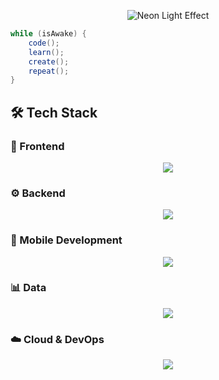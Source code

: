 <p align="center">
  <img src="https://i.imgur.com/m1T2PmY.gif" alt="Neon Light Effect" />
</p>


```java
while (isAwake) {
    code();
    learn();
    create();
    repeat();
}
```


## 🛠 Tech Stack

### 🎨 Frontend
<p align="center">
  <img src="https://skillicons.dev/icons?i=html,css,js,react,nextjs,bootstrap,tailwind" />
</p>

### ⚙️ Backend
<p align="center">
    <img src="https://skillicons.dev/icons?i=nodejs,express,java,spring,python,flask,django,php,laravel,graphql,cs,dotnet,postman" /> 
</p>

### 📱 Mobile Development
<p align="center">
  <img src="https://skillicons.dev/icons?i=androidstudio,flutter" />
</p>

### 📊 Data
<p align="center">
    <img src="https://skillicons.dev/icons?i=postgres,mysql,mongodb&perline=6" />
</p>

### ☁️ Cloud & DevOps
<p align="center">
  <img src="https://skillicons.dev/icons?i=aws,azure,docker,linux,git,github,firebase,supabase" />
</p>



<!--![footer](https://capsule-render.vercel.app/api?type=waving&height=150&reversal=false&section=footer) -->

